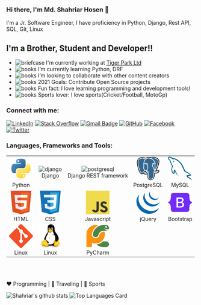 ### Hi there, I'm Md. Shahriar Hosen 👋

I'm a Jr. Software Engineer, I have proficiency in Python, Django, Rest API, SQL, Git, Linux

## I'm a Brother, Student and Developer!!

- <img alt="briefcase" height=16px src="https://www.svgrepo.com/show/29670/briefcase.svg"/> I'm currently working at [Tiger Park Ltd][jobwebsite]
- <img alt="books" height=16px src="https://www.svgrepo.com/show/230297/books-book.svg"/> I’m currently learning Python, DRF
- <img alt="books" height=16px src="https://www.svgrepo.com/show/211189/help.svg"/> I’m looking to collaborate with other content creators
- <img alt="books" height=16px src="https://www.svgrepo.com/show/211189/help.svg"/> 2021 Goals: Contribute Open Source projects
- <img alt="books" height=16px src="https://www.svgrepo.com/show/5335/crowd-funding.svg"/> Fun fact: I love learning programming and development tools!
- <img alt="books" height=16px src="https://www.svgrepo.com/show/11193/sports-balls.svg"/> Sports lover: I love sports(Cricket/Football, MotoGp)


### Connect with me:

<a href="https://www.linkedin.com/in/cseshahriar/" target="_blank"><img src="https://img.shields.io/badge/LinkedIn-%230077B5.svg?&style=flat-square&logo=linkedin&logoColor=white" alt="LinkedIn"></a>
[![Stack Overflow](https://img.shields.io/badge/-Stack%20Overflow-222222?style=flat-square&logo=stack-overflow&logoColor=white&link=https://stackoverflow.com/users/9227520/shahriar-hosen)](https://stackoverflow.com/users/9227520/shahriar-hosen)
[![Gmail Badge](https://img.shields.io/badge/-Gmail-c14438?style=flat-square&logo=Gmail&logoColor=white&link=mailto:cse.shahriar.hosen@gmail.com)](mailto:cse.shahriar.hosen@gmail.com)
[![GitHub](https://img.shields.io/badge/-GitHub-181717?style=flat-square&logo=github&link=https://github.com/cseshahriar/)](https://github.com/cseshahriar/)
<a href="https://www.facebook.com/cse.shahriar.hosen" target="_blank"><img src="https://img.shields.io/badge/Facebook-%231877F2.svg?&style=flat-square&logo=facebook&logoColor=white" alt="Facebook"></a>
[![Twitter](https://img.shields.io/badge/-Twitter-222222?style=flat-square&logo=twitter&logoColor=white&link=https://twitter.com/cseshahriar/)](https://twitter.com/cseshahriar)
<br/>

### Languages, Frameworks and Tools:

<table>
  <tr>
    <td align="center">
      <img alt="python" height=64px src="https://raw.githubusercontent.com/devicons/devicon/master/icons/python/python-original.svg">
      <br>Python
    </td>
    <td align="center">
      <img alt="django" height=64px src="https://cdn.worldvectorlogo.com/logos/django.svg">
      <br>Django
    </td>
    <td align="center">
      <img alt="postgresql" height=64px src="https://www.django-rest-framework.org/img/logo.png">
      <br>Django REST framework
    </td>
    <td align="center">
      <img alt="postgresql" height=64px src="https://raw.githubusercontent.com/devicons/devicon/master/icons/postgresql/postgresql-original.svg">
      <br>PostgreSQL
    </td>
    <td align="center">
      <img alt="mysql" height=64px src="https://raw.githubusercontent.com/devicons/devicon/master/icons/mysql/mysql-original.svg">
      <br>MySQL
    </td>
  </tr>
  
   <tr>
     <td align="center">
      <img alt="bootstrap" height=64px src="https://raw.githubusercontent.com/devicons/devicon/master/icons/html5/html5-original.svg">
      <br>HTML
    </td>
     <td align="center">
      <img alt="bootstrap" height=64px src="https://raw.githubusercontent.com/devicons/devicon/master/icons/css3/css3-original.svg">
      <br>CSS
    </td>
    <td align="center">
      <img alt="javascript" height=64px src="https://raw.githubusercontent.com/devicons/devicon/master/icons/javascript/javascript-original.svg">
      <br>Javascript
    </td>
    <td align="center">
      <img alt="jquery" height=64px src="https://raw.githubusercontent.com/devicons/devicon/master/icons/jquery/jquery-original.svg">
      <br>jQuery
    </td>
    <td align="center">
      <img alt="bootstrap" height=64px src="https://raw.githubusercontent.com/devicons/devicon/master/icons/bootstrap/bootstrap-plain.svg">
      <br>Bootstrap
    </td>
  </tr>
  
  <tr>
    <td align="center">
      <img alt="debian" height=64px src="https://raw.githubusercontent.com/devicons/devicon/master/icons/git/git-original.svg">
      <br>Linux
    </td>
    <td align="center">
      <img alt="debian" height=64px src="https://raw.githubusercontent.com/devicons/devicon/master/icons/linux/linux-original.svg">
      <br>Linux
    </td>
    <td align="center">
      <img alt="pycharm" height=64px src="https://raw.githubusercontent.com/devicons/devicon/master/icons/pycharm/pycharm-original.svg">
      <br>PyCharm
    </td>
  </tr>
</table>

<br />
<br/>

:heart: Programming | :blue_heart: Traveling | :black_heart: Sports
<br />

![Shahriar's github stats](https://github-readme-stats.vercel.app/api?username=cseshahriar&show_icons=true&hide_border=true&count_private=true)
![Top Languages Card](https://github-readme-stats.vercel.app/api/top-langs/?username=sajib1066&layout=compact)
<br/>

[cseshahriar]: https://github.com/cseshahriar
[website]: https://github.com/cseshahriar
[jobwebsite]: https://tiger-park.com/
[website]: https://github.com/cseshahriar
[twitter]: https://github.com/cseshahriar
[youtube]: https://github.com/cseshahriar
[instagram]: https://github.com/cseshahriar
[linkedin]: https://github.com/cseshahriar
